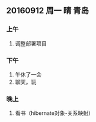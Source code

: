 ## 20160912 周一 晴 青岛

### 上午

1. 调整部署项目

### 下午

1. 午休了一会
2. 聊天，玩

### 晚上

1. 看书（hibernate对象-关系映射） 

